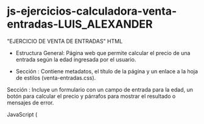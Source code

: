 # js-ejercicios-calculadora-venta-entradas-LUIS_ALEXANDER
"EJERCICIO DE VENTA DE ENTRADAS"
                    HTML
- Estructura General: Página web que permite calcular el precio de una entrada según la edad ingresada por el usuario.

- Sección <head>: Contiene metadatos, el título de la página y un enlace a la hoja de estilos (venta-entradas.css).

Sección <body>: Incluye un formulario con un campo de entrada para la edad, un botón para calcular el precio y párrafos para mostrar el resultado o mensajes de error.

JavaScript (<script>): Enlaza el archivo venta-entradas.js, donde se define la lógica para calcular el precio de la entrada.

                CSS
- body: Usa la fuente Arial, centra el contenido, aplica un margen de 50px y un fondo verde claro.
- h1: El título se muestra en color rojo.
.container: Establece un ancho máximo de 400px, centra el contenido, añade relleno, bordes redondeados y una sombra ligera.
input, button: Tienen margen, relleno y ocupan el 100% del ancho disponible.
.error: Muestra los mensajes de error en rojo.
                JAVASCRIPT
1. Obtiene la edad ingresada desde el campo <input> y limpia espacios innecesarios.
2. Limpia los mensajes anteriores (resultado y error).
3. Valida la entrada:
- Si el campo está vacío, muestra un error.
- Si no es un número o es menor o igual a 0, muestra otro error.
4. Calcula el precio según la edad:
- Menores de 12 años: Entrada gratuita.
- Entre 12 y 18 años: Precio reducido.
- Mayores de 18 años: Precio completo.

Estas son algunas pruebas que hize para comprobar que los parametros que pedia el ejercicio se cumplian



